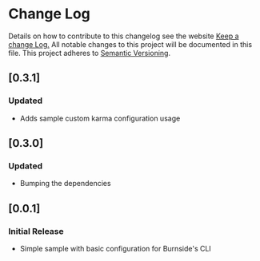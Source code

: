 # Change Log
Details on how to contribute to this changelog see the website
[Keep a change Log.](http://keepachangelog.com/) All notable changes to this project will be documented in this file.
This project adheres to [Semantic Versioning](http://semver.org/).

## [0.3.1]
### Updated
- Adds sample custom karma configuration usage

## [0.3.0]
### Updated
- Bumping the dependencies

## [0.0.1]
### Initial Release
- Simple sample with basic configuration for Burnside's CLI
